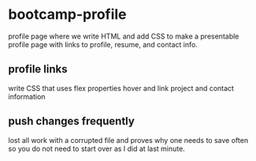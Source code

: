 # bootcamp-profile
profile page
where we write HTML and add CSS to make a presentable profile page with links to profile, resume, and contact info.
## profile links ##
write CSS that uses flex properties
hover and link project and contact information 
## push changes frequently ##
lost all work with a corrupted file and proves why one needs to save often so you do not need to start over as I did at last minute.





